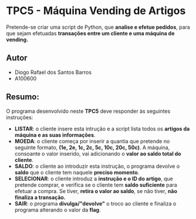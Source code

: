 # TPC5 - Máquina Vending de Artigos
Pretende-se criar uma script de Python, que **analise e efetue pedidos**, para que sejam efetuadas **transações entre um cliente e uma máquina de vending.** 

## Autor
- Diogo Rafael dos Santos Barros
- A100600

## Resumo:
O programa desenvolvido neste **TPC5** deve responder às seguintes instruções:
- **LISTAR**: o cliente insere esta intrução e a script lista todos os **artigos da máquina e as suas informações**.
- **MOEDA**: o cliente começa por inserir a quantia que pretende no seguinte formato, **(1e, 2e, 1c, 2c, 5c, 10c, 20c, 50c)**. A máquina, consoante o valor inserido, vai adicionando o **valor ao saldo total do cliente**.
- **SALDO**: o cliente ao introduzir esta instrução, o programa devolve o **saldo** que o cliente tem naquele **preciso momento**.
- **SELECIONAR**: o cliente introduz a **instrução e o ID do artigo**, que pretende comprar, e verifica se o cliente tem **saldo suficiente** para efetuar a compra. Se tiver, **retira o valor ao saldo**, se não tiver, **não finaliza a transação.**
- **SAIR**: o programa **divulga/"devolve"** o troco ao cliente e finaliza o programa alterando o valor da **flag**.
